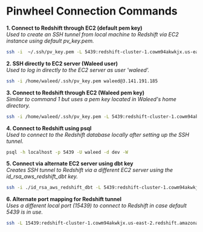 # Pinwheel Connection Commands

**1. Connect to Redshift through EC2 (default pem key)**  
_Used to create an SSH tunnel from local machine to Redshift via EC2 instance using default pv_key.pem._  
```bash
ssh -i  ~/.ssh/pv_key.pem -L 5439:redshift-cluster-1.cowm94akwkjx.us-east-2.redshift.amazonaws.com:5439 ec2-user@3.141.191.185
```

**2. SSH directly to EC2 server (Waleed user)**  
_Used to log in directly to the EC2 server as user 'waleed'._  
```bash
ssh -i /home/waleed/.ssh/pv_key.pem waleed@3.141.191.185
```

**3. Connect to Redshift through EC2 (Waleed pem key)**  
_Similar to command 1 but uses a pem key located in Waleed's home directory._  
```bash
ssh -i /home/waleed/.ssh/pv_key.pem -L 5439:redshift-cluster-1.cowm94akwkjx.us-east-2.redshift.amazonaws.com:5439 waleed@3.141.191.185
```

**4. Connect to Redshift using psql**  
_Used to connect to the Redshift database locally after setting up the SSH tunnel._  
```bash
psql -h localhost -p 5439 -U waleed -d dev -W
```

**5. Connect via alternate EC2 server using dbt key**  
_Creates SSH tunnel to Redshift via a different EC2 server using the id_rsa_aws_redshift_dbt key._  
```bash
ssh -i ./id_rsa_aws_redshift_dbt -L 5439:redshift-cluster-1.cowm94akwkjx.us-east-2.redshift.amazonaws.com:5439 waleed@154.57.217.196
```

**6. Alternate port mapping for Redshift tunnel**  
_Uses a different local port (15439) to connect to Redshift in case default 5439 is in use._  
```bash
ssh -L 15439:redshift-cluster-1.cowm94akwkjx.us-east-2.redshift.amazonaws.com:5439 -i ./id_rsa_aws_redshift_dbt waleed@3.141.191.185
```

<!-- Press Ctrl+Shift+V -->
